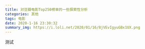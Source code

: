 ```yaml
---
title: 对豆瓣电影Top250榜单的一些探索性分析
categories: 其他
tags: 电影
date: 2020-1-16 23:30:32
summary_img: https://i.loli.net/2020/01/16/8jVEvIgyuGBx1UX.png
---
```


<!-- more -->

测试